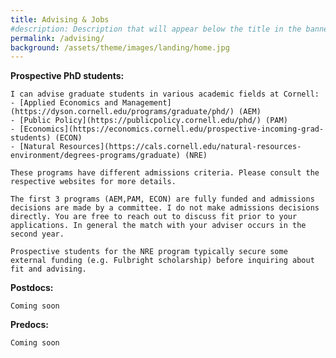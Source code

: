 ```yaml
---
title: Advising & Jobs
#description: Description that will appear below the title in the banner
permalink: /advising/
background: /assets/theme/images/landing/home.jpg
---
```


**Prospective PhD students:** 

    I can advise graduate students in various academic fields at Cornell: 
    - [Applied Economics and Management](https://dyson.cornell.edu/programs/graduate/phd/) (AEM)
    - [Public Policy](https://publicpolicy.cornell.edu/phd/) (PAM)
    - [Economics](https://economics.cornell.edu/prospective-incoming-grad-students) (ECON)
    - [Natural Resources](https://cals.cornell.edu/natural-resources-environment/degrees-programs/graduate) (NRE) 

    These programs have different admissions criteria. Please consult the respective websites for more details.

    The first 3 programs (AEM,PAM, ECON) are fully funded and admissions decisions are made by a committee. I do not make admissions decisions directly. You are free to reach out to discuss fit prior to your applications. In general the match with your adviser occurs in the second year.

    Prospective students for the NRE program typically secure some external funding (e.g. Fulbright scholarship) before inquiring about fit and advising.

**Postdocs:** 

    Coming soon

**Predocs:** 

    Coming soon
